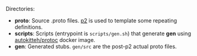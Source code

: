 Directories:
- **proto**: Source .proto files. [p2](https://github.com/wrouesnel/p2cli) is used to template some repeating definitions.
- **scripts**: Scripts (entrypoint is `scripts/gen.sh`) that generate **gen** using [autokitteh/protoc](https://hub.docker.com/r/autokitteh/protoc) docker image.
- **gen**: Generated stubs. `gen/src` are the post-p2 actual proto files.
